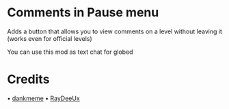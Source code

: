 # Comments in Pause menu
Adds a button that allows you to view comments on a level without leaving it (works even for official levels)

You can use this mod as text chat for globed
# Credits
 • [dankmeme](https://github.com/dankmeme01)
 • [RayDeeUx](https://github.com/RayDeeUx)
